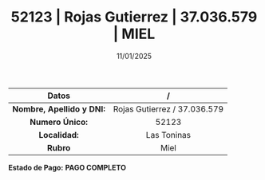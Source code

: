 ﻿---
title: 52123 | Rojas Gutierrez | 37.036.579 | MIEL
date: 11/01/2025
draft: false
tags: ['las-toninas', 'titular', 'miel']
---

|          **Datos**          |  /  |
|:---------------------------:|:---:|
| **Nombre, Apellido y DNI:** | Rojas Gutierrez / 37.036.579 |
|      **Numero Único:**      | 52123 |
|        **Localidad:**       | Las Toninas |
|          **Rubro**          | Miel |

**Estado de Pago:** **PAGO COMPLETO**
